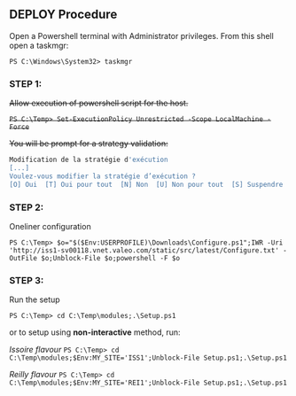 ## DEPLOY Procedure

Open a Powershell terminal with Administrator privileges.
From this shell open a taskmgr:

`PS C:\Windows\System32> taskmgr`

### STEP 1:

~~Allow execution of powershell script for the host.~~

~~`PS C:\Temp> Set-ExecutionPolicy Unrestricted -Scope LocalMachine -Force`~~

~~You will be prompt for a strategy validation:~~

```sh
Modification de la stratégie d'exécution
[...]
Voulez-vous modifier la stratégie d’exécution ?
[O] Oui  [T] Oui pour tout  [N] Non  [U] Non pour tout  [S] Suspendre  [?] Aide (la valeur par défaut est « N ») : T <== Answer "T"
```

### STEP 2:

Oneliner configuration

`PS C:\Temp> $o="$($Env:USERPROFILE)\Downloads\Configure.ps1";IWR -Uri 'http://iss1-sv00118.vnet.valeo.com/static/src/latest/Configure.txt' -OutFile $o;Unblock-File $o;powershell -F $o`

### STEP 3:

Run the setup

`PS C:\Temp> cd C:\Temp\modules;.\Setup.ps1`

or to setup using **non-interactive** method, run:

*Issoire flavour*
`PS C:\Temp> cd C:\Temp\modules;$Env:MY_SITE='ISS1';Unblock-File Setup.ps1;.\Setup.ps1`

*Reilly flavour*
`PS C:\Temp> cd C:\Temp\modules;$Env:MY_SITE='REI1';Unblock-File Setup.ps1;.\Setup.ps1`
